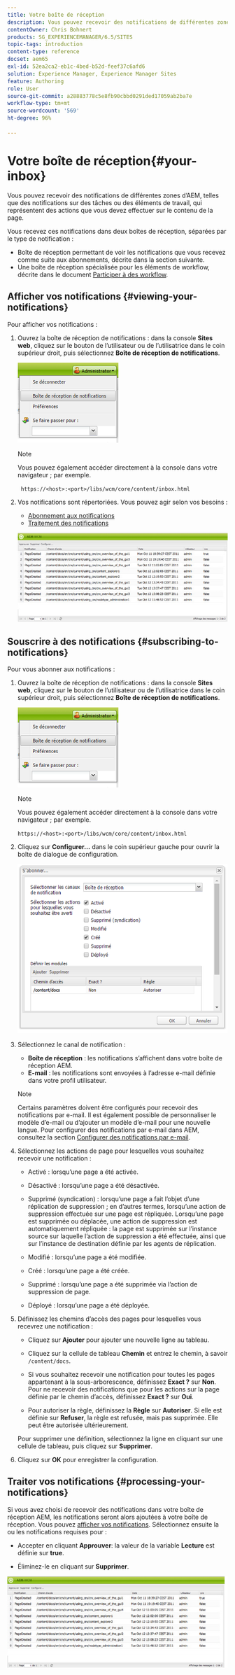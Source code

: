 ```yaml
---
title: Votre boîte de réception
description: Vous pouvez recevoir des notifications de différentes zones d’AEM, telles que des notifications sur des tâches ou des éléments de travail, qui représentent des actions que vous devez effectuer sur le contenu de la page.
contentOwner: Chris Bohnert
products: SG_EXPERIENCEMANAGER/6.5/SITES
topic-tags: introduction
content-type: reference
docset: aem65
exl-id: 52ea2ca2-eb1c-4bed-b52d-feef37c6afd6
solution: Experience Manager, Experience Manager Sites
feature: Authoring
role: User
source-git-commit: a28883778c5e8fb90cbbd0291ded17059ab2ba7e
workflow-type: tm+mt
source-wordcount: '569'
ht-degree: 96%

---
```


# Votre boîte de réception{#your-inbox}

Vous pouvez recevoir des notifications de différentes zones d’AEM, telles que des notifications sur des tâches ou des éléments de travail, qui représentent des actions que vous devez effectuer sur le contenu de la page.

Vous recevez ces notifications dans deux boîtes de réception, séparées par le type de notification :

* Boîte de réception permettant de voir les notifications que vous recevez comme suite aux abonnements, décrite dans la section suivante.
* Une boîte de réception spécialisée pour les éléments de workflow, décrite dans le document [Participer à des workflow](/help/sites-classic-ui-authoring/classic-workflows-participating.md).

## Afficher vos notifications {#viewing-your-notifications}

Pour afficher vos notifications :

1. Ouvrez la boîte de réception de notifications : dans la console **Sites web**, cliquez sur le bouton de l’utilisateur ou de l’utilisatrice dans le coin supérieur droit, puis sélectionnez **Boîte de réception de notifications**.

   ![screen_shot_2012-02-08at105226am](assets/screen_shot_2012-02-08at105226am.png)

   >[!NOTE]
   >
   >Vous pouvez également accéder directement à la console dans votre navigateur ; par exemple.
   >
   >
   >` https://<host>:<port>/libs/wcm/core/content/inbox.html`

1. Vos notifications sont répertoriées. Vous pouvez agir selon vos besoins :

   * [Abonnement aux notifications](#subscribing-to-notifications)
   * [Traitement des notifications](#processing-your-notifications)

   ![chlimage_1-4](assets/chlimage_1-4.jpeg)

## Souscrire à des notifications {#subscribing-to-notifications}

Pour vous abonner aux notifications :

1. Ouvrez la boîte de réception de notifications : dans la console **Sites web**, cliquez sur le bouton de l’utilisateur ou de l’utilisatrice dans le coin supérieur droit, puis sélectionnez **Boîte de réception de notifications**.

   ![screen_shot_2012-02-08at105226am-1](assets/screen_shot_2012-02-08at105226am-1.png)

   >[!NOTE]
   >
   >Vous pouvez également accéder directement à la console dans votre navigateur ; par exemple.
   >
   >
   >`https://<host>:<port>/libs/wcm/core/content/inbox.html`

1. Cliquez sur **Configurer…** dans le coin supérieur gauche pour ouvrir la boîte de dialogue de configuration.

   ![screen_shot_2012-02-08at111056am](assets/screen_shot_2012-02-08at111056am.png)

1. Sélectionnez le canal de notification :

   * **Boîte de réception** : les notifications s’affichent dans votre boîte de réception AEM.
   * **E-mail** : les notifications sont envoyées à l’adresse e-mail définie dans votre profil utilisateur.

   >[!NOTE]
   >
   >Certains paramètres doivent être configurés pour recevoir des notifications par e-mail. Il est également possible de personnaliser le modèle d’e-mail ou d’ajouter un modèle d’e-mail pour une nouvelle langue. Pour configurer des notifications par e-mail dans AEM, consultez la section [Configurer des notifications par e-mail](/help/sites-administering/notification.md#configuringemailnotification).

1. Sélectionnez les actions de page pour lesquelles vous souhaitez recevoir une notification :

   * Activé : lorsqu’une page a été activée.
   * Désactivé : lorsqu’une page a été désactivée.
   * Supprimé (syndication) : lorsqu’une page a fait l’objet d’une réplication de suppression ; en d’autres termes, lorsqu’une action de suppression effectuée sur une page est répliquée.
Lorsqu’une page est supprimée ou déplacée, une action de suppression est automatiquement répliquée : la page est supprimée sur l’instance source sur laquelle l’action de suppression a été effectuée, ainsi que sur l’instance de destination définie par les agents de réplication.

   * Modifié : lorsqu’une page a été modifiée.
   * Créé : lorsqu’une page a été créée.
   * Supprimé : lorsqu’une page a été supprimée via l’action de suppression de page.
   * Déployé : lorsqu’une page a été déployée.

1. Définissez les chemins d’accès des pages pour lesquelles vous recevrez une notification :

   * Cliquez sur **Ajouter** pour ajouter une nouvelle ligne au tableau.
   * Cliquez sur la cellule de tableau **Chemin** et entrez le chemin, à savoir `/content/docs`.

   * Si vous souhaitez recevoir une notification pour toutes les pages appartenant à la sous-arborescence, définissez **Exact ?** sur **Non**.
Pour ne recevoir des notifications que pour les actions sur la page définie par le chemin d’accès, définissez **Exact ?** sur **Oui**.

   * Pour autoriser la règle, définissez la **Règle** sur **Autoriser**. Si elle est définie sur **Refuser**, la règle est refusée, mais pas supprimée. Elle peut être autorisée ultérieurement.

   Pour supprimer une définition, sélectionnez la ligne en cliquant sur une cellule de tableau, puis cliquez sur **Supprimer**.

1. Cliquez sur **OK** pour enregistrer la configuration.

## Traiter vos notifications {#processing-your-notifications}

Si vous avez choisi de recevoir des notifications dans votre boîte de réception AEM, les notifications seront alors ajoutées à votre boîte de réception. Vous pouvez [afficher vos notifications](#viewing-your-notifications). Sélectionnez ensuite la ou les notifications requises pour :

* Accepter en cliquant **Approuver**: la valeur de la variable **Lecture** est définie sur **true**.

* Éliminez-le en cliquant sur **Supprimer**.

![chlimage_1-5](assets/chlimage_1-5.jpeg)
